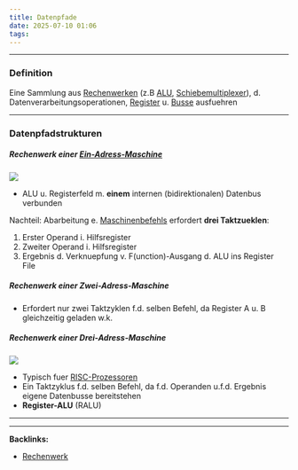 ```yaml
---
title: Datenpfade
date: 2025-07-10 01:06
tags: 
---
```


----

### Definition
Eine Sammlung aus [Rechenwerken](rechenwerk) (z.B [ALU](alu), [Schiebemultiplexer](schiebemultiplexer)), 
d. Datenverarbeitungsoperationen, [Register](prozessorregister) u. [Busse](busse) ausfuehren

---

### Datenpfadstrukturen

##### Rechenwerk einer [Ein-Adress-Maschine](datenzugriffsarchitektur)
![](img/datenpfade_1.png)
- ALU u. Registerfeld m. **einem** internen (bidirektionalen) Datenbus verbunden

Nachteil: 
Abarbeitung e. [Maschinenbefehls](maschinenbefehl) erfordert **drei Taktzueklen**:
1. Erster Operand i. Hilfsregister
2. Zweiter Operand i. Hilfsregister
3. Ergebnis d. Verknuepfung v. F(unction)-Ausgang d. ALU ins Register File

##### Rechenwerk einer Zwei-Adress-Maschine

- Erfordert nur zwei Taktzyklen f.d. selben Befehl, da Register A u. B gleichzeitig geladen w.k.

##### Rechenwerk einer Drei-Adress-Maschine

![](img/datenpfade_2.png)
- Typisch fuer [RISC-Prozessoren](risc)
- Ein Taktzyklus f.d. selben Befehl, da f.d. Operanden u.f.d. Ergebnis eigene Datenbusse bereitstehen
- **Register-ALU** (RALU)



----

----
**Backlinks:**
- [Rechenwerk](/rechenwerk)
